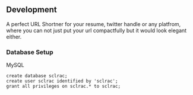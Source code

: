 
## Development 



A perfect URL Shortner for your resume, twitter handle or any platfrom, where you 
can not just put your url compactfully but it would look elegant either.


### Database Setup 


MySQL   
```mysql
create database sclrac;
create user sclrac identified by 'sclrac';
grant all privileges on sclrac.* to sclrac;
```


